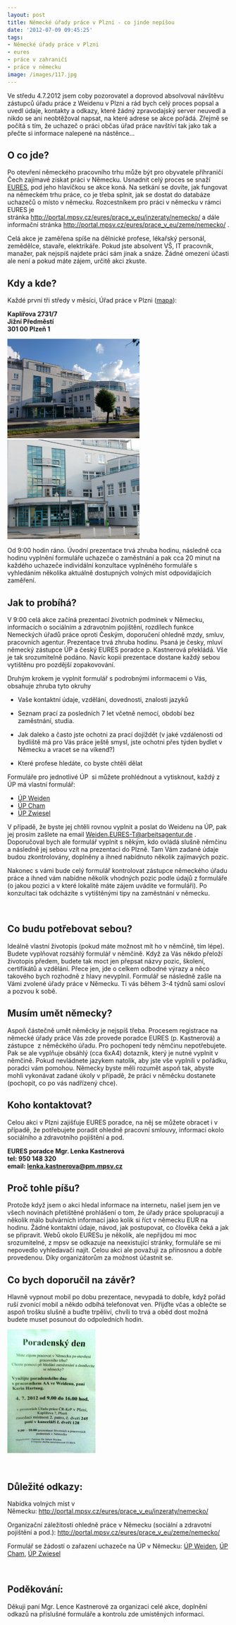 ```yaml
---
layout: post
title: Německé úřady práce v Plzni - co jinde nepíšou
date: '2012-07-09 09:45:25'
tags:
- Německé úřady práce v Plzni
- eures
- práce v zahraničí
- práce v německu
image: /images/117.jpg
---
```

Ve středu 4.7.2012 jsem coby pozorovatel a doprovod absolvoval návštěvu zástupců úřadu práce z Weidenu v Plzni a rád bych celý proces popsal a uvedl údaje, kontakty a odkazy, které žádný zpravodajský server neuvedl a nikdo se ani neobtěžoval napsat, na které adrese se akce pořádá. Zřejmě se počítá s tím, že uchazeč o práci občas úřad práce navštíví tak jako tak a přečte si informace nalepené na nástěnce...

<h2>O co jde?</h2>
<p>Po otevření německého pracovního trhu může být pro obyvatele příhraničí Čech zajímavé získat práci v Německu. Usnadnit celý proces se snaží <a href="http://portal.mpsv.cz/eures/sit_eures">EURES</a>, pod jeho hlavičkou se akce koná. Na setkání se dovíte, jak fungovat na německém trhu práce, co je třeba splnit, jak se dostat do databáze uchazečů o místo v německu. Rozcestníkem pro práci v německu v rámci EURES je stránka <a href="http://portal.mpsv.cz/eures/prace_v_eu/inzeraty/nemecko/" target="_blank">http://portal.mpsv.cz/eures/prace_v_eu/inzeraty/nemecko/</a> a dále informační stránka <a href="http://portal.mpsv.cz/eures/prace_v_eu/zeme/nemecko/" target="_blank">http://portal.mpsv.cz/eures/prace_v_eu/zeme/nemecko/</a> .</p>
<p>Celá akce je zaměřena spíše na dělnické profese, lékařský personál, zemědělce, stavaře, elektrikáře. Pokud jste absolvent VŠ, IT pracovník, manažer, pak nejspíš najdete práci sám jinak a snáze. Žádné omezení účasti ale není a pokud máte zájem, určitě akci zkuste.</p>
<h2>Kdy a kde?</h2>
<p>Každé první tři středy v měsíci, Úřad práce v Plzni (<a href="https://maps.google.com/maps?q=Kapl%C3%AD%C5%99ova+2731,+Plze%C5%88-Ji%C5%BEn%C3%AD+P%C5%99edm%C4%9Bst%C3%AD,+%C4%8Cesk%C3%A1+republika&hl=cs&ie=UTF8&sll=49.747485,13.377604&sspn=0.180134,0.445976&oq=Kapl%C3%AD%C5%99ova+2731&t=h&hnear=Kapl%C3%AD%C5%99ova+2731%2F7,+301+00+Plze%C5%88-Ji%C5%BEn%C3%AD+P%C5%99edm%C4%9Bst%C3%AD,+%C4%8Cesk%C3%A1+republika&z=16" target="_blank">mapa</a>):</p>
<p><strong>Kaplířova 2731/7<br /> Jižní Předměstí<br /> 301 00 Plzeň 1</strong></p>
<p><strong><img src="/images/117.jpg" alt="Úřad práce v Plzni" width="300" height="225" />  <img src="/images/118.jpg" alt="Úřad práce v Plzni" width="300" height="225" /></strong></p>
<p>Od 9:00 hodin ráno. Úvodní prezentace trvá zhruba hodinu, následně cca hodinu vyplnění formuláře uchazeče o zaměstnání a pak cca 20 minut na každého uchazeče individální konzultace vyplněného formuláře s vyhledáním několika aktuálně dostupných volných míst odpovídajících zaměření.</p>
<h2>Jak to probíhá?</h2>
<p>V 9:00 celá akce začíná prezentací životních podmínek v Německu, informacích o sociálním a zdravotním pojištění, rozdílech funkce Nemeckých úřadů práce oproti Českým, doporučení ohledně mzdy, smluv, pracovních agentur. Prezentace trvá zhruba hodinu. Psaná je česky, mluví německý zástupce ÚP a český EURES poradce p. Kastnerová překládá. Vše je tak srozumitelně podáno. Navíc kopii prezentace dostane každý sebou vytištěnu pro pozdější zopakovování.</p>
<p>Druhým krokem je vyplnit formulář s podrobnými informacemi o Vás, obsahuje zhruba tyto okruhy</p>
<ul>
<li>
<p>Vaše kontaktní údaje, vzdělání, dovednosti, znalosti jazyků</p>
</li>
<li>
<p>Seznam prací za posledních 7 let včetně nemocí, období bez zaměstnání, studia.</p>
</li>
<li>
<p>Jak daleko a často jste ochotni za prací dojíždět (v jaké vzdálenosti od bydliště má pro Vás práce ještě smysl, jste ochotni přes týden bydlet v Německu a vracet se na víkend?)</p>
</li>
<li>
<p>Které profese hledáte, co byste chtěli dělat</p>
</li>
</ul>
<p>Formuláře pro jednotlivé ÚP  si můžete prohlédnout a vytisknout, každý z ÚP má vlastní formulář: </p>
<ul>
<li><a href="http://www.arbeitsagentur.de/nn_625204/Navigation/Dienststellen/RD-BY/Weiden/Agentur/Buerger/Arbeiten-in-der-Grenzregion/Arbeiten-in-der-Grenzregion-Nav.html%20">ÚP Weiden</a></li>
<li><a href="/file_download/42/OKI-C9850-UP240.pdf">ÚP Cham</a></li>
<li><a href="/file_download/41/OKI-C9850-UP239.pdf">ÚP Zwiesel</a></li>
</ul>

<p>V případě, že byste jej chtěli rovnou vyplnit a poslat do Weidenu na ÚP, pak jej prosím zašlete na email <a href="mailto:Weiden.EURES-T@arbeitsagentur.de">Weiden.EURES-T@arbeitsagentur.de</a> . Doporučoval bych ale formulář vyplnit s někým, kdo ovládá slušně němčinu a následně jej sebou vzít na prezentaci do Plzně. Tam Vám zadané údaje budou zkontrolovány, doplněny a ihned nabídnuto několik zajímavých pozic.</p>
<p>Nakonec s vámi bude celý formulář kontrolovat zástupce německého úřadu práce a ihned vám nabídne několik vhodných pozic podle údajů z formuláře (o jakou pozici a v které lokalitě máte zájem uvádíte ve formuláři). Po konzultaci tak odcházíte s vytištěnými tipy na zaměstnání v německu.</p>
<p> </p>
<h2>Co budu potřebovat sebou?</h2>
<p>Ideálně vlastní životopis (pokud máte možnost mít ho v němčině, tím lépe). Budete vyplňovat rozsáhlý formulář v němčině. Když za Vás někdo přeloží životopis předem, budete tak moct jen přepsat názvy pozic, školení, certifikátů a vzdělání. Přece jen, jde o celkem odbodné výrazy a něco takového bych rozhodně z hlavy nevyplnil. Formulář se následně zašle na Vámi zvolené úřady práce v Německu. Ti vás během 3-4 týdnů sami osloví a pozvou k sobě. </p>
<h2>Musím umět německy?</h2>
<p>Aspoň částečně umět něměcky je nejspíš třeba. Procesem registrace na německé úřady práce Vás zde provede poradce EURES (p. Kastnerová) a zástupce  z něměckého úřadu. Pro pochopení tedy němčinu nepotřebujete. Pak se ale vyplňuje obsáhlý (cca 6xA4) dotazník, který je nutné vyplnit v němčině. Pokud nevládnete jazykem natolik, aby jste vše vyplnili v pořádku, poradci vám pomohou. Německy byste měli rozumět aspoň tak, abyste mohli vykonávat zadané úkoly v případě, že práci v něměcku dostanete (pochopit, co po vás nadřízený chce). </p>
<h2>Koho kontaktovat?</h2>
<p>Celou akci v Plzni zajišťuje EURES poradce, na něj se můžete obracet i v případě, že potřebujete poradit ohledně pracovní smlouvy, informací okolo sociálního a zdravotního pojištění a pod.</p>
<p><strong>EURES poradce Mgr. Lenka Kastnerová<br /> tel: 950 148 320<br /> email: <a href="mailto:lenka.kastnerova@pm.mpsv.cz">lenka.kastnerova@pm.mpsv.cz</a></strong></p>
<h2>Proč tohle píšu?</h2>
<p>Protože když jsem o akci hledal informace na internetu, našel jsem jen ve všech novinách přetištěné prohlášení o tom, že úřady práce spolupracují a několik málo bulvárních informací jako kolik si říct v německu EUR na hodinu. Žádné kontaktní údaje, návod, jak postupovat, co člověka čeká a jak se připravit. Webů okolo EURESu je několik, ale nepřijdou mi moc srozumitelné, z mpsv se odkazuje na neexistující stránky, formuláře se mi nepovedlo vyhledavači najít. Celou akci ale považuji za přínosnou a dobře provedenou. Díky organizátorům za možnost účastnit se.</p>
<h2>Co bych doporučil na závěr?</h2>
<p>Hlavně vypnout mobil po dobu prezentace, nevypadá to dobře, když pořád ruší zvonící mobil a někdo odbíhá telefonovat ven. Přijďte včas a oblečte se aspoň trošku slušně a buďte trpěliví, chvíli to trvá a oběd dost možná budete muset posunout do odpoledních hodin. </p>
<p><img src="/images/119.jpg" alt="pozvánka - poradenský den" width="200" height="280" /></p>
<p> </p>
<h2><strong>Důležité odkazy:</strong></h2>
<p>Nabídka volných míst v Německu: <a href="http://portal.mpsv.cz/eures/prace_v_eu/inzeraty/nemecko/">http://portal.mpsv.cz/eures/prace_v_eu/inzeraty/nemecko/</a></p>
<p>Organizační záležitosti ohledně práce v Německu (sociální a zdravotní pojištění a pod.): <a href="http://portal.mpsv.cz/eures/prace_v_eu/zeme/nemecko/">http://portal.mpsv.cz/eures/prace_v_eu/zeme/nemecko/</a></p>
<p>Formulář se žádostí o zařazení uchazeče na ÚP v Německu: <a href="http://www.arbeitsagentur.de/nn_625204/Navigation/Dienststellen/RD-BY/Weiden/Agentur/Buerger/Arbeiten-in-der-Grenzregion/Arbeiten-in-der-Grenzregion-Nav.html%20">ÚP Weiden</a>, <a href="/file_download/42/OKI-C9850-UP240.pdf">ÚP Cham</a>, <a href="/file_download/41/OKI-C9850-UP239.pdf">ÚP Zwiesel</a></p>
<p> </p>
<h2><strong>Poděkování:</strong></h2>
<p>Děkuji paní Mgr. Lence Kastnerové za organizaci celé akce, doplnění odkazů na příslušné formuláře a kontrolu zde umístěných informací. </p>
